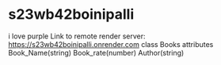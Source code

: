 # s23wb42boinipalli
i love purple
Link to remote render server: https://s23wb42boinipalli.onrender.com
class Books
attributes Book_Name(string)
Book_rate(number)
Author(string)